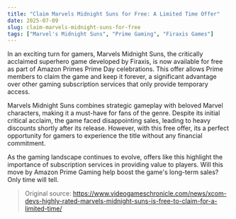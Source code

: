 ```yaml
---
title: "Claim Marvels Midnight Suns for Free: A Limited Time Offer"
date: 2025-07-09
slug: claim-marvels-midnight-suns-for-free
tags: ["Marvel's Midnight Suns", "Prime Gaming", "Firaxis Games"]
---
```


In an exciting turn for gamers, Marvels Midnight Suns, the critically acclaimed superhero game developed by Firaxis, is now available for free as part of Amazon Primes Prime Day celebrations. This offer allows Prime members to claim the game and keep it forever, a significant advantage over other gaming subscription services that only provide temporary access.

Marvels Midnight Suns combines strategic gameplay with beloved Marvel characters, making it a must-have for fans of the genre. Despite its initial critical acclaim, the game faced disappointing sales, leading to heavy discounts shortly after its release. However, with this free offer, its a perfect opportunity for gamers to experience the title without any financial commitment.

As the gaming landscape continues to evolve, offers like this highlight the importance of subscription services in providing value to players. Will this move by Amazon Prime Gaming help boost the game's long-term sales? Only time will tell.
> Original source: https://www.videogameschronicle.com/news/xcom-devs-highly-rated-marvels-midnight-suns-is-free-to-claim-for-a-limited-time/
